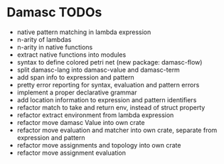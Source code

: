 # Damasc TODOs

* native pattern matching in lambda expression
* n-arity of lambdas
* n-arity in native functions
* extract native functions into modules
* syntax to define colored petri net (new package: damasc-flow)
* split damasc-lang into damasc-value and damasc-term
* add span info to expression and pattern
* pretty error reporting for syntax, evaluation and pattern errors
* implement a proper declarative grammar
* add location information to expression and pattern identifiers
* refactor match to take and return env, instead of struct property
* refactor extract environment from lambda expression
* refactor move damasc Value into own crate
* refactor move evaluation and matcher into own crate, separate from expression and pattern
* refactor move assignments and topology into own crate
* refactor move assignment evaluation 